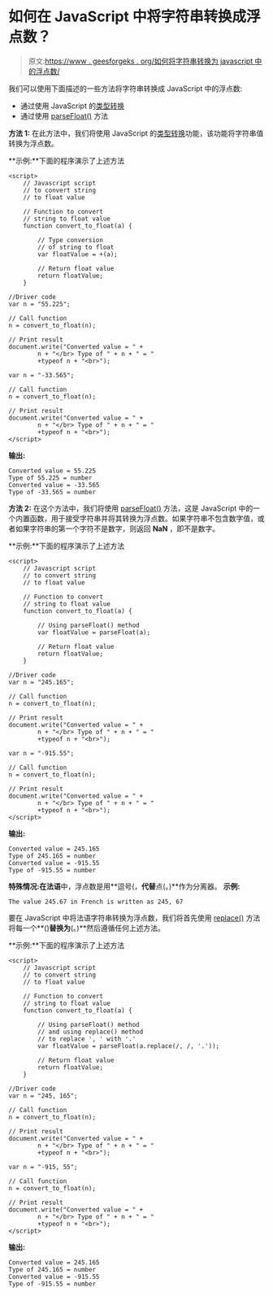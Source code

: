 # 如何在 JavaScript 中将字符串转换成浮点数？

> 原文:[https://www . geesforgeks . org/如何将字符串转换为 javascript 中的浮点数/](https://www.geeksforgeeks.org/how-to-convert-string-into-float-in-javascript/)

我们可以使用下面描述的一些方法将字符串转换成 JavaScript 中的浮点数:

*   通过使用 JavaScript 的[类型转换](https://www.geeksforgeeks.org/javascript-type-conversion/)
*   通过使用 [parseFloat()](https://www.geeksforgeeks.org/javascript-parsefloat-with-examples/) 方法

**方法 1:** 在此方法中，我们将使用 JavaScript 的[类型转换](https://www.geeksforgeeks.org/javascript-type-conversion/)功能，该功能将字符串值转换为浮点数。

**示例:**下面的程序演示了上述方法

```
<script> 
    // Javascript script  
    // to convert string
    // to float value 

    // Function to convert 
    // string to float value
    function convert_to_float(a) {

        // Type conversion
        // of string to float
        var floatValue = +(a);

        // Return float value
        return floatValue; 
    } 

//Driver code 
var n = "55.225";

// Call function 
n = convert_to_float(n); 

// Print result 
document.write("Converted value = " + 
        n + "</br> Type of " + n + " = " 
        +typeof n + "<br>");

var n = "-33.565";

// Call function 
n = convert_to_float(n); 

// Print result 
document.write("Converted value = " + 
        n + "</br> Type of " + n + " = " 
        +typeof n + "<br>");
</script> 
```

**输出:**

```
Converted value = 55.225
Type of 55.225 = number
Converted value = -33.565
Type of -33.565 = number

```

**方法 2:** 在这个方法中，我们将使用 [parseFloat()](https://www.geeksforgeeks.org/javascript-parsefloat-with-examples/) 方法，这是 JavaScript 中的一个内置函数，用于接受字符串并将其转换为浮点数。如果字符串不包含数字值，或者如果字符串的第一个字符不是数字，则返回 **NaN** ，即不是数字。

**示例:**下面的程序演示了上述方法

```
<script> 
    // Javascript script  
    // to convert string
    // to float value 

    // Function to convert 
    // string to float value
    function convert_to_float(a) {

        // Using parseFloat() method
        var floatValue = parseFloat(a);

        // Return float value
        return floatValue; 
    } 

//Driver code 
var n = "245.165";

// Call function 
n = convert_to_float(n); 

// Print result 
document.write("Converted value = " + 
        n + "</br> Type of " + n + " = " 
        +typeof n + "<br>");

var n = "-915.55";

// Call function 
n = convert_to_float(n); 

// Print result 
document.write("Converted value = " + 
        n + "</br> Type of " + n + " = " 
        +typeof n + "<br>");
</script> 
```

**输出:**

```
Converted value = 245.165
Type of 245.165 = number
Converted value = -915.55
Type of -915.55 = number

```

**特殊情况:**在**法语**中，浮点数是用**逗号(，**代替**点(。)**作为分离器。
**示例:**

```
The value 245.67 in French is written as 245, 67

```

要在 JavaScript 中将法语字符串转换为浮点数，我们将首先使用 [replace()](https://www.geeksforgeeks.org/javascript-string-replace/) 方法将每一个**()**替换为**(。)**然后遵循任何上述方法。

**示例:**下面的程序演示了上述方法

```
<script> 
    // Javascript script  
    // to convert string
    // to float value 

    // Function to convert 
    // string to float value
    function convert_to_float(a) {

        // Using parseFloat() method
        // and using replace() method
        // to replace ', ' with '.'
        var floatValue = parseFloat(a.replace(/, /, '.'));

        // Return float value
        return floatValue; 
    } 

//Driver code 
var n = "245, 165";

// Call function 
n = convert_to_float(n); 

// Print result 
document.write("Converted value = " + 
        n + "</br> Type of " + n + " = " 
        +typeof n + "<br>");

var n = "-915, 55";

// Call function 
n = convert_to_float(n); 

// Print result 
document.write("Converted value = " + 
        n + "</br> Type of " + n + " = " 
        +typeof n + "<br>");
</script> 
```

**输出:**

```
Converted value = 245.165
Type of 245.165 = number
Converted value = -915.55
Type of -915.55 = number

```